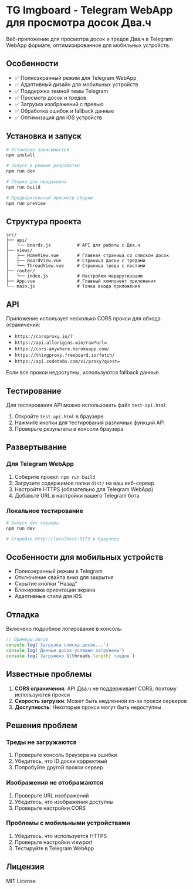 # TG Imgboard - Telegram WebApp для просмотра досок Два.ч

Веб-приложение для просмотра досок и тредов Два.ч в Telegram WebApp формате, оптимизированное для мобильных устройств.

## Особенности

- ✅ Полноэкранный режим для Telegram WebApp
- ✅ Адаптивный дизайн для мобильных устройств
- ✅ Поддержка темной темы Telegram
- ✅ Просмотр досок и тредов
- ✅ Загрузка изображений с превью
- ✅ Обработка ошибок и fallback данные
- ✅ Оптимизация для iOS устройств

## Установка и запуск

```bash
# Установка зависимостей
npm install

# Запуск в режиме разработки
npm run dev

# Сборка для продакшена
npm run build

# Предварительный просмотр сборки
npm run preview
```

## Структура проекта

```
src/
├── api/
│   └── boards.js          # API для работы с Два.ч
├── views/
│   ├── HomeView.vue       # Главная страница со списком досок
│   ├── BoardView.vue      # Страница доски с тредами
│   └── ThreadView.vue     # Страница треда с постами
├── router/
│   └── index.js           # Настройки маршрутизации
├── App.vue                # Главный компонент приложения
└── main.js                # Точка входа приложения
```

## API

Приложение использует несколько CORS прокси для обхода ограничений:

- `https://corsproxy.io/?`
- `https://api.allorigins.win/raw?url=`
- `https://cors-anywhere.herokuapp.com/`
- `https://thingproxy.freeboard.io/fetch/`
- `https://api.codetabs.com/v1/proxy?quest=`

Если все прокси недоступны, используются fallback данные.

## Тестирование

Для тестирования API можно использовать файл `test-api.html`:

1. Откройте `test-api.html` в браузере
2. Нажмите кнопки для тестирования различных функций API
3. Проверьте результаты в консоли браузера

## Развертывание

### Для Telegram WebApp

1. Соберите проект: `npm run build`
2. Загрузите содержимое папки `dist/` на ваш веб-сервер
3. Настройте HTTPS (обязательно для Telegram WebApp)
4. Добавьте URL в настройки вашего Telegram бота

### Локальное тестирование

```bash
# Запуск dev сервера
npm run dev

# Откройте http://localhost:5173 в браузере
```

## Особенности для мобильных устройств

- Полноэкранный режим в Telegram
- Отключение свайпа вниз для закрытия
- Скрытие кнопки "Назад"
- Блокировка ориентации экрана
- Адаптивные стили для iOS

## Отладка

Включено подробное логирование в консоль:

```javascript
// Примеры логов
console.log('Загрузка списка досок...')
console.log('Данные досок успешно загружены')
console.log(`Загружено ${threads.length} тредов`)
```

## Известные проблемы

1. **CORS ограничения**: API Два.ч не поддерживает CORS, поэтому используются прокси
2. **Скорость загрузки**: Может быть медленной из-за прокси серверов
3. **Доступность**: Некоторые прокси могут быть недоступны

## Решения проблем

### Треды не загружаются

1. Проверьте консоль браузера на ошибки
2. Убедитесь, что ID доски корректный
3. Попробуйте другой прокси сервер

### Изображения не отображаются

1. Проверьте URL изображений
2. Убедитесь, что изображения доступны
3. Проверьте настройки CORS

### Проблемы с мобильными устройствами

1. Убедитесь, что используется HTTPS
2. Проверьте настройки viewport
3. Тестируйте в Telegram WebApp

## Лицензия

MIT License
